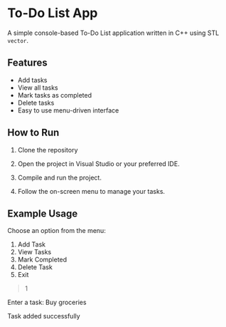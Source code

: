 # To-Do List App

A simple console-based To-Do List application written in C++ using STL `vector`.

## Features

- Add tasks
- View all tasks
- Mark tasks as completed
- Delete tasks
- Easy to use menu-driven interface

## How to Run
1. Clone the repository

2. Open the project in Visual Studio or your preferred IDE.

3. Compile and run the project.

4. Follow the on-screen menu to manage your tasks.

## Example Usage
Choose an option from the menu:
1. Add Task
2. View Tasks
3. Mark Completed
4. Delete Task
5. Exit
> 1
> 
Enter a task: Buy groceries
> 
Task added successfully

 
